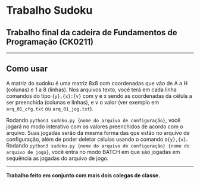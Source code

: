 # Trabalho Sudoku
## Trabalho final da cadeira de Fundamentos de Programação (CK0211)

---

## Como usar
A matriz do sudoku é uma matriz 8x8 com coordenadas que vão de A a H (colunas) e 1 a 8 (linhas). Nos arquivos texto, você terá em cada linha comandos do tipo `{y},{x}:{v}` com y e x sendo as coordenadas da célula a ser preenchida (colunas e linhas), e v o valor (ver exemplo em `arq_01_cfg.txt` ou `arq_01_jog.txt`).

Rodando `python3 sudoku.py {nome do arquivo de configuração}`, você jogará no modo interativo com os valores preenchidos de acordo com o arquivo. Suas jogadas serão da mesma forma das que estão no arquivo de configuração, além de poder deletar células usando o comando `D{y},{x}`. Rodando `python3 sudoku.py {nome do arquivo de configuração} {nome do arquivo de jogo}`, você entra no modo BATCH em que são jogadas em sequência as jogadas do arquivo de jogo.

---

**Trabalho feito em conjunto com mais dois colegas de classe.**

